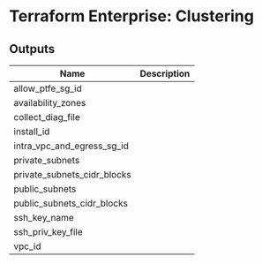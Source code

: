 # Terraform Enterprise: Clustering

## Outputs

| Name | Description |
|------|-------------|
| allow\_ptfe\_sg\_id |  |
| availability\_zones |  |
| collect\_diag\_file |  |
| install\_id |  |
| intra\_vpc\_and\_egress\_sg\_id |  |
| private\_subnets |  |
| private\_subnets\_cidr\_blocks |  |
| public\_subnets |  |
| public\_subnets\_cidr\_blocks |  |
| ssh\_key\_name |  |
| ssh\_priv\_key\_file |  |
| vpc\_id |  |


